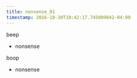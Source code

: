 ```yaml
---
title: nonsense_01
timestamp: 2016-10-30T18:42:17.745009642-04:00
---
```


beep
* nonsense

boop
* nonsense
